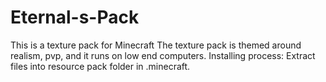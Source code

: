 # Eternal-s-Pack
This is a texture pack for Minecraft
The texture pack is themed around realism, pvp, and it runs on low end computers.
Installing process: Extract files into resource pack folder in .minecraft.
